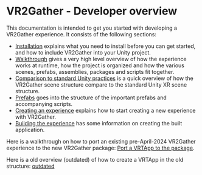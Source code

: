 # VR2Gather - Developer overview

This documentation is intended to get you started with developing a VR2Gather experience. It consists of the following sections:

- [Installation](02-installation.md) explains what you need to install before you can get started, and how to include VR2Gather into your Unity project.
- [Walkthrough](03-walkthrough.md) gives a very high level overview of how the experience works at runtime, how the project is organized and how the various scenes, prefabs, assemblies, packages and scripts fit together.
- [Comparison to standard Unity practices](11-differences.md) is a quick overview of how the VR2Gather scene structure compare to the standard Unity XR scene structure.
- [Prefabs](04-prefabs.md) goes into the structure of the important prefabs and accompanying scripts.
- [Creating an experience](10-createnew.md) explains how to start creating a new experience with VR2Gather.
- [Building the experience](20-building.md) has some information on creating the built application.

Here is a walkthrough on how to port an existing pre-April-2024 VR2Gather experience to the new VR2Gather package: [Port a VRTApp to the package](31-port-to-package.md).

Here is a old overview (outdated) of how to create a VRTApp in the old structure: [outdated](30-new_submodule.md)